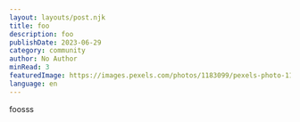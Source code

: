 ```yaml
---
layout: layouts/post.njk
title: foo
description: foo
publishDate: 2023-06-29
category: community
author: No Author
minRead: 3
featuredImage: https://images.pexels.com/photos/1183099/pexels-photo-1183099.jpeg?auto=compress&cs=tinysrgb&w=1260&h=750&dpr=1
language: en
---
```


f﻿oosss
